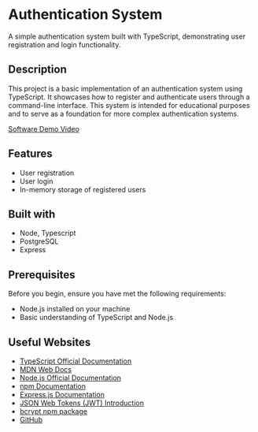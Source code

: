 # Authentication System

A simple authentication system built with TypeScript, demonstrating user registration and login functionality.

## Description

This project is a basic implementation of an authentication system using TypeScript. It showcases how to register and authenticate users through a command-line interface. This system is intended for educational purposes and to serve as a foundation for more complex authentication systems.

[Software Demo Video](http://youtube.link.goes.here)

## Features

- User registration
- User login
- In-memory storage of registered users

## Built with

- Node, Typescript
- PostgreSQL
- Express


## Prerequisites

Before you begin, ensure you have met the following requirements:

- Node.js installed on your machine
- Basic understanding of TypeScript and Node.js


## Useful Websites

- [TypeScript Official Documentation](https://www.typescriptlang.org/docs/)
- [MDN Web Docs](https://developer.mozilla.org/en-US/docs/Web/JavaScript)
- [Node.js Official Documentation](https://nodejs.org/en/docs/)
- [npm Documentation](https://docs.npmjs.com/)
- [Express.js Documentation](https://expressjs.com/)
- [JSON Web Tokens (JWT) Introduction](https://jwt.io/introduction/)
- [bcrypt npm package](https://www.npmjs.com/package/bcrypt)
- [GitHub](https://github.com)
